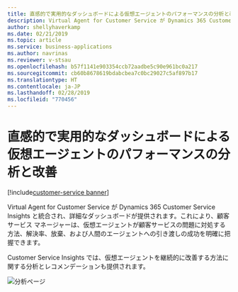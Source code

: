 ```yaml
---
title: 直感的で実用的なダッシュボードによる仮想エージェントのパフォーマンスの分析と改善
description: Virtual Agent for Customer Service が Dynamics 365 Customer Service Insights と統合され、顧客サービス マネージャーが仮想エージェントのパフォーマンスを明確に把握できる詳細なダッシュボードが提供されます。
author: shellyhaverkamp
ms.date: 02/21/2019
ms.topic: article
ms.service: business-applications
ms.author: navrinas
ms.reviewer: v-stsau
ms.openlocfilehash: b57f1141e903354ccb72aadbe5c90e961bc0a217
ms.sourcegitcommit: cb60b8678619bdabcbea7c0bc29027c5af897b17
ms.translationtype: HT
ms.contentlocale: ja-JP
ms.lasthandoff: 02/28/2019
ms.locfileid: "770456"
---
```

<!--from editor: Please provide caption information for the image.-->


# <a name="analyze-and-improve-virtual-agent-performance-through-intuitive-and-actionable-dashboards"></a>直感的で実用的なダッシュボードによる仮想エージェントのパフォーマンスの分析と改善
[!include[customer-service banner](../../../includes/customer-service.md)]


Virtual Agent for Customer Service が Dynamics 365 Customer Service Insights と統合され、詳細なダッシュボードが提供されます。これにより、顧客サービス マネージャーは、仮想エージェントが顧客サービスの問題に対処する方法、解決率、放棄、および人間のエージェントへの引き渡しの成功を明確に把握できます。

Customer Service Insights では、仮想エージェントを継続的に改善する方法に関する分析とレコメンデーションも提供されます。

![分析ページ](../media/customer-service-virtual-agent-6.png)



